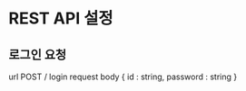 # REST API 설정

## 로그인 요청
url
  POST / login
request body
  {
    id : string,
    password : string
  }
